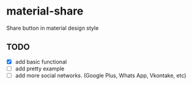 # material-share

Share button in material design style

## TODO

- [x] add basic functional
- [ ] add pretty example
- [ ] add more social networks. (Google Plus, Whats App, Vkontake, etc)

